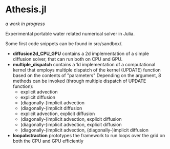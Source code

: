 # Athesis.jl
*a work in progress*

Experimental portable water related numerical solver in Julia.

Some first code snippets can be found in src/sandbox/.

- <b>diffusion2d_CPU_GPU</b> contains a 2d implementation of a simple diffusion solver, that can run both on CPU and GPU.
- <b>multiple_dispatch</b> contains a 1d implementation of a computational kernel that employs multiple dispatch of the kernel (UPDATE) function
based on the contents of "parameters"
Depending on the argument, 8 methods can be invoked
(through multiple dispatch of UPDATE function):
  - explicit advection
  - explicit diffusion
  - (diagonally-)implicit advection
  - (diagonally-)implicit diffusion
  - explicit advection, explicit diffusion
  - (diagonally-)implicit advection, explicit diffusion
  - (diagonally-)implicit advection, explicit diffusion
  - (diagonally-)implicit advection, (diagonally-)implicit diffusion
- <b>loopabstraction</b> prototypes the framework to run loops over the grid on both the CPU and GPU efficiently
